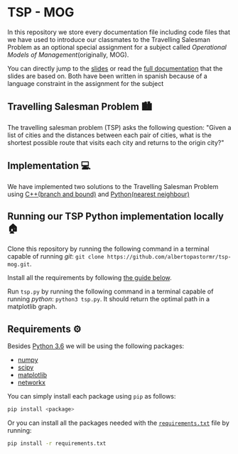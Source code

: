 # TSP - MOG

In this repository we store every documentation file including code files that we have used to introduce our classmates to the Travelling Salesman Problem as an optional special assignment for a subject called *Operational Models of Management*(originally, MOG).

You can directly jump to the [slides](slides.pdf) or read the [full documentation](tsp.pdf) that the slides are based on. Both have been written in spanish  because of a language constraint in the assignment for the subject

## Travelling Salesman Problem 🏙

The travelling salesman problem (TSP) asks the following question: "Given a list of cities and the distances between each pair of cities, what is the shortest possible route that visits each city and returns to the origin city?"

## Implementation 💻

We have implemented two solutions to the Travelling Salesman Problem using [C++(branch and bound)](branch-bound.cpp) and [Python(nearest neighbour)](tsp.py)

## Running our TSP Python implementation locally 🏠

Clone this repository by running the following command in a terminal capable of running _git_: `git clone https://github.com/albertopastormr/tsp-mog.git`.

Install all the requirements by following [the guide below](https://github.com/albertopastormr/tsp-mog#requirements-%EF%B8%8F).

Run `tsp.py` by running the following command in a terminal capable of running _python_: `python3 tsp.py`. It should return the optimal path in a matplotlib graph.

## Requirements ⚙️

Besides [Python 3.6](https://www.python.org/downloads/) we will be using the following packages:

* [numpy](http://www.numpy.org/)
* [scipy](https://www.scipy.org/)
* [matplotlib](https://matplotlib.org/) 
* [networkx](https://networkx.github.io/)

You can simply install each package using `pip` as follows:
```bash
pip install <package>
```

Or you can install all the packages needed with the [`requirements.txt`](requirements.txt) file by running:
```bash
pip install -r requirements.txt
```
